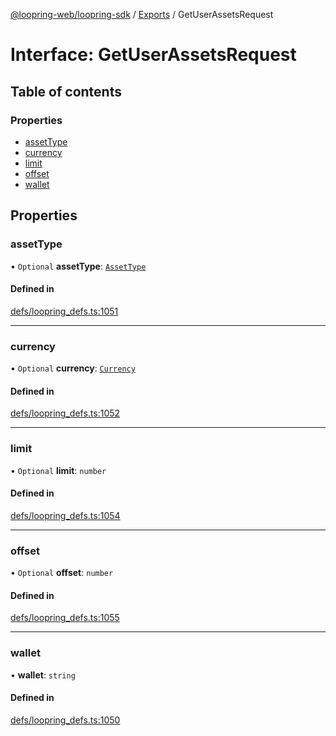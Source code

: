 [@loopring-web/loopring-sdk](../README.md) / [Exports](../modules.md) / GetUserAssetsRequest

# Interface: GetUserAssetsRequest

## Table of contents

### Properties

- [assetType](GetUserAssetsRequest.md#assettype)
- [currency](GetUserAssetsRequest.md#currency)
- [limit](GetUserAssetsRequest.md#limit)
- [offset](GetUserAssetsRequest.md#offset)
- [wallet](GetUserAssetsRequest.md#wallet)

## Properties

### assetType

• `Optional` **assetType**: [`AssetType`](../enums/AssetType.md)

#### Defined in

[defs/loopring_defs.ts:1051](https://github.com/Loopring/loopring_sdk/blob/c031084/src/defs/loopring_defs.ts#L1051)

___

### currency

• `Optional` **currency**: [`Currency`](../enums/Currency.md)

#### Defined in

[defs/loopring_defs.ts:1052](https://github.com/Loopring/loopring_sdk/blob/c031084/src/defs/loopring_defs.ts#L1052)

___

### limit

• `Optional` **limit**: `number`

#### Defined in

[defs/loopring_defs.ts:1054](https://github.com/Loopring/loopring_sdk/blob/c031084/src/defs/loopring_defs.ts#L1054)

___

### offset

• `Optional` **offset**: `number`

#### Defined in

[defs/loopring_defs.ts:1055](https://github.com/Loopring/loopring_sdk/blob/c031084/src/defs/loopring_defs.ts#L1055)

___

### wallet

• **wallet**: `string`

#### Defined in

[defs/loopring_defs.ts:1050](https://github.com/Loopring/loopring_sdk/blob/c031084/src/defs/loopring_defs.ts#L1050)
